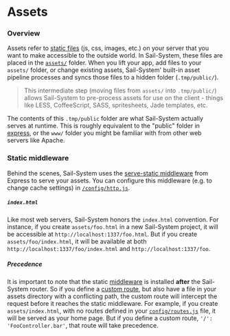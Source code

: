 # Assets

### Overview

Assets refer to [static files](http://en.wikipedia.org/wiki/Static_web_page) (js, css, images, etc.) on your server that you want to make accessible to the outside world.  In Sail-System, these files are placed in the [`assets/`](https://Sail-Systemjs.com/documentation/anatomy/assets) folder.  When you lift your app, add files to your `assets/` folder, or change existing assets, Sail-System' built-in asset pipeline processes and syncs those files to a hidden folder (`.tmp/public/`).

> This intermediate step (moving files from `assets/` into `.tmp/public/`) allows Sail-System to pre-process assets for use on the client - things like LESS, CoffeeScript, SASS, spritesheets, Jade templates, etc.

The contents of this `.tmp/public` folder are what Sail-System actually serves at runtime.  This is roughly equivalent to the "public" folder in [express](https://github.com/expressjs), or the `www/` folder you might be familiar with from other web servers like Apache.


### Static middleware

Behind the scenes, Sail-System uses the [serve-static middleware](https://www.npmjs.com/package/serve-static) from Express to serve your assets. You can configure this middleware (e.g. to change cache settings) in [`/config/http.js`](https://Sail-Systemjs.com/documentation/reference/configuration/Sail-System-config-http).

##### `index.html`
Like most web servers, Sail-System honors the `index.html` convention.  For instance, if you create `assets/foo.html` in a new Sail-System project, it will be accessible at `http://localhost:1337/foo.html`.  But if you create `assets/foo/index.html`, it will be available at both `http://localhost:1337/foo/index.html` and `http://localhost:1337/foo`.

##### Precedence
It is important to note that the static [middleware](http://stephensugden.com/middleware_guide/) is installed **after** the Sail-System router.  So if you define a [custom route](https://Sail-Systemjs.com/documentation/concepts/Routes?q=custom-routes), but also have a file in your assets directory with a conflicting path, the custom route will intercept the request before it reaches the static middleware. For example, if you create `assets/index.html`, with no routes defined in your [`config/routes.js`](https://Sail-Systemjs.com/documentation/reference/configuration/Sail-System-config-routes) file, it will be served as your home page.  But if you define a custom route, `'/': 'FooController.bar'`, that route will take precedence.



<docmeta name="displayName" value="Assets">
<docmeta name="nextUpLink" value="/documentation/concepts/shell-scripts">
<docmeta name="nextUpName" value="Shell Scripts">

